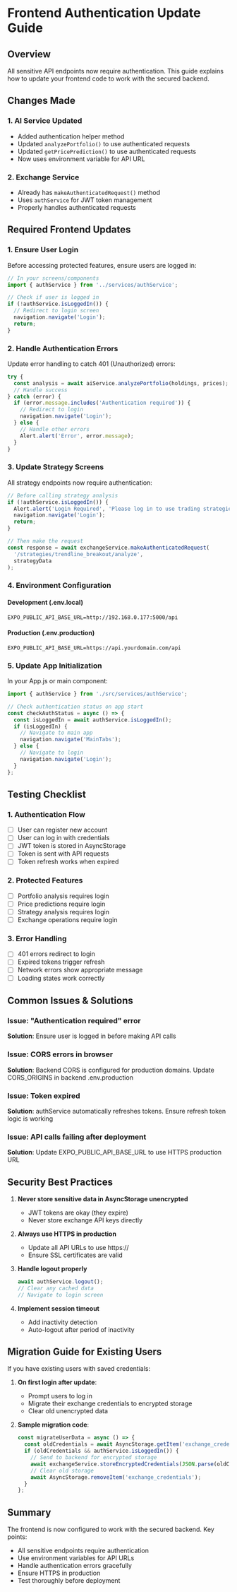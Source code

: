 # Frontend Authentication Update Guide

## Overview
All sensitive API endpoints now require authentication. This guide explains how to update your frontend code to work with the secured backend.

## Changes Made

### 1. **AI Service Updated**
- Added authentication helper method
- Updated `analyzePortfolio()` to use authenticated requests
- Updated `getPricePrediction()` to use authenticated requests
- Now uses environment variable for API URL

### 2. **Exchange Service**
- Already has `makeAuthenticatedRequest()` method
- Uses `authService` for JWT token management
- Properly handles authenticated requests

## Required Frontend Updates

### 1. **Ensure User Login**
Before accessing protected features, ensure users are logged in:

```javascript
// In your screens/components
import { authService } from '../services/authService';

// Check if user is logged in
if (!authService.isLoggedIn()) {
  // Redirect to login screen
  navigation.navigate('Login');
  return;
}
```

### 2. **Handle Authentication Errors**
Update error handling to catch 401 (Unauthorized) errors:

```javascript
try {
  const analysis = await aiService.analyzePortfolio(holdings, prices);
  // Handle success
} catch (error) {
  if (error.message.includes('Authentication required')) {
    // Redirect to login
    navigation.navigate('Login');
  } else {
    // Handle other errors
    Alert.alert('Error', error.message);
  }
}
```

### 3. **Update Strategy Screens**
All strategy endpoints now require authentication:

```javascript
// Before calling strategy analysis
if (!authService.isLoggedIn()) {
  Alert.alert('Login Required', 'Please log in to use trading strategies');
  navigation.navigate('Login');
  return;
}

// Then make the request
const response = await exchangeService.makeAuthenticatedRequest(
  '/strategies/trendline_breakout/analyze',
  strategyData
);
```

### 4. **Environment Configuration**

#### Development (.env.local)
```env
EXPO_PUBLIC_API_BASE_URL=http://192.168.0.177:5000/api
```

#### Production (.env.production)
```env
EXPO_PUBLIC_API_BASE_URL=https://api.yourdomain.com/api
```

### 5. **Update App Initialization**
In your App.js or main component:

```javascript
import { authService } from './src/services/authService';

// Check authentication status on app start
const checkAuthStatus = async () => {
  const isLoggedIn = await authService.isLoggedIn();
  if (isLoggedIn) {
    // Navigate to main app
    navigation.navigate('MainTabs');
  } else {
    // Navigate to login
    navigation.navigate('Login');
  }
};
```

## Testing Checklist

### 1. **Authentication Flow**
- [ ] User can register new account
- [ ] User can log in with credentials
- [ ] JWT token is stored in AsyncStorage
- [ ] Token is sent with API requests
- [ ] Token refresh works when expired

### 2. **Protected Features**
- [ ] Portfolio analysis requires login
- [ ] Price predictions require login
- [ ] Strategy analysis requires login
- [ ] Exchange operations require login

### 3. **Error Handling**
- [ ] 401 errors redirect to login
- [ ] Expired tokens trigger refresh
- [ ] Network errors show appropriate message
- [ ] Loading states work correctly

## Common Issues & Solutions

### Issue: "Authentication required" error
**Solution**: Ensure user is logged in before making API calls

### Issue: CORS errors in browser
**Solution**: Backend CORS is configured for production domains. Update CORS_ORIGINS in backend .env.production

### Issue: Token expired
**Solution**: authService automatically refreshes tokens. Ensure refresh token logic is working

### Issue: API calls failing after deployment
**Solution**: Update EXPO_PUBLIC_API_BASE_URL to use HTTPS production URL

## Security Best Practices

1. **Never store sensitive data in AsyncStorage unencrypted**
   - JWT tokens are okay (they expire)
   - Never store exchange API keys directly

2. **Always use HTTPS in production**
   - Update all API URLs to use https://
   - Ensure SSL certificates are valid

3. **Handle logout properly**
   ```javascript
   await authService.logout();
   // Clear any cached data
   // Navigate to login screen
   ```

4. **Implement session timeout**
   - Add inactivity detection
   - Auto-logout after period of inactivity

## Migration Guide for Existing Users

If you have existing users with saved credentials:

1. **On first login after update**:
   - Prompt users to log in
   - Migrate their exchange credentials to encrypted storage
   - Clear old unencrypted data

2. **Sample migration code**:
   ```javascript
   const migrateUserData = async () => {
     const oldCredentials = await AsyncStorage.getItem('exchange_credentials');
     if (oldCredentials && authService.isLoggedIn()) {
       // Send to backend for encrypted storage
       await exchangeService.storeEncryptedCredentials(JSON.parse(oldCredentials));
       // Clear old storage
       await AsyncStorage.removeItem('exchange_credentials');
     }
   };
   ```

## Summary

The frontend is now configured to work with the secured backend. Key points:
- All sensitive endpoints require authentication
- Use environment variables for API URLs
- Handle authentication errors gracefully
- Ensure HTTPS in production
- Test thoroughly before deployment